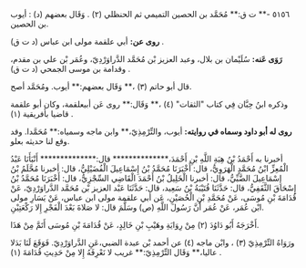٥١٥٦ -** ت ق:** مُحَمَّد بن الحصين التميمي ثم الحنظلي (٢) . وَقَال بعضهم (د) : أيوب بن الحصين.

**روى عن:** أبي علقمة مولى ابن عباس (د ت ق) .

**رَوَى عَنه:** سُلَيْمان بن بلال، وعبد العزيز بْن مُحَمَّد الدَّراوَرْدِيّ، وعُمَر بْن علي بن مقدم، وقدامة بن موسى الجمحي (د ت ق) .

قال أبو حاتم (٣) ،** وَقَال بعضهم:** أيوب. ومُحَمَّد أصح.

وذكره ابنُ حِبَّان فِي كتاب "الثقات" (٤) ،** وَقَال:** روى عَن أبيعلقمة، وكان أبو علقمة قاضيا بأفريقية (١) .

**روى له أبو داود وسماه في روايته:** أيوب، والتِّرْمِذِيّ،** وابن ماجه وسمياه:** مُحَمَّدا. وقد وقع لنا حديثه بعلو.

أخبرنا به أَحْمَدُ بْنُ هِبَةِ اللَّهِ بْنِ أَحْمَدَ،************** قال:************** أَنْبَأَنَا عَبْدُ الْمُعِزِّ ابْنُ مُحَمَّدٍ الْهَرَوِيُّ، قال: أَخْبَرَنَا مُحَمَّدُ بْنُ إِسْمَاعِيلَ الْفُضَيْلِيُّ، قال: أخبرنا مُحَّلَمُ بْنُ إِسْمَاعِيلَ الضَّبِّيُّ، قال: أخبرنا الْخَلِيلُ بْنُ أَحْمَدَ الْقَاضِي السِّجْزِيُّ، قال: أَخْبَرَنَا مُحَمَّدُ بْنُ إِسْحَاقَ الثَّقَفِيُّ، قال: حَدَّثَنَا قُتَيْبَةُ بْنُ سَعِيد، قال: حَدَّثَنَا عَبْد العزيز بْن مُحَمَّد الدَّراوَرْدِيّ، عَنْ قُدَامَةَ بْنِ مُوسَى، عَنْ مُحَمَّدِ بْنِ الْحُصَيْنِ، عَن أبي علقمة مولى ابن عباس، عَنْ يَسَارِ مولى ابْن عُمَر، عَنْ عُمَر أَنَّ رَسُولَ اللَّهِ (ص) وسَلَّمَ قال: لا صَلاةَ بَعْدَ الْفَجْرِ إِلا رَكْعَتِيْنِ.

أَخْرَجَهُ أَبُو دَاوُدَ (٢) مِنْ رِوَايَةِ وهَيْبِ بْنِ خَالِدٍ، عَنْ قُدَامَةَ بْنِ مُوسَى أَتَمَّ مِنْ هَذَا.

ورَوَاهُ التِّرْمِذِيّ (٣) ، وابْن ماجه (٤) عن أحمد بْن عبدة الضبي،عَنِ الدَّراوَرْدِيّ. فَوَقَعَ لَنَا بَدَلا عاليا،** وَقَال التِّرْمِذِيّ:** غريب لا نَعْرِفَهُ إِلا مِنْ حَدِيثِ قُدَامَةَ (١) .